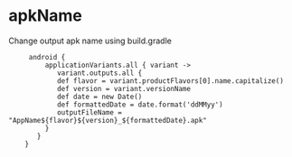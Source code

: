 # apkName

Change output apk name using build.gradle

         android {
             applicationVariants.all { variant ->
                variant.outputs.all {
                def flavor = variant.productFlavors[0].name.capitalize()
                def version = variant.versionName
                def date = new Date()
                def formattedDate = date.format('ddMMyy')
                outputFileName = "AppName${flavor}${version}_${formattedDate}.apk"
             }
           }
        }
